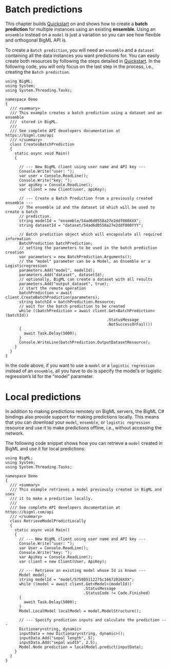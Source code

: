 Batch predictions
=================

This chapter builds [Quickstart](./intro.md) on and shows how to create a
**batch prediction** for multiple instances using an existing **ensemble**.
Using an `ensemble` instead on a `model` is just a variation so you can see
how flexible and orthogonal BigML API is.

To create a `Batch prediction`, you will need an `ensemble` and a `dataset`
containing all the data instances you want predictions for. You can easily
create both resources by following the steps detailed in
[Quickstart](./intro.md). In the following code, you will only focus
on the last step in the process, i.e., creating the `Batch prediction`.

``` {.csharp}
using BigML;
using System;
using System.Threading.Tasks;

namespace Demo
{
  /// <summary>
  /// This example creates a batch prediction using a dataset and an ensemble
  ///  stored in BigML.
  ///
  /// See complete API developers documentation at https://bigml.com/api
  /// </summary>
  class CreatesBatchPrediction
  {
    static async void Main()
    {

      // --- New BigML client using user name and API key ---
      Console.Write("user: ");
      var user = Console.ReadLine();
      Console.Write("key: ");
      var apiKey = Console.ReadLine();
      var client = new Client(user, apiKey);

      // --- Create a Batch Prediction from a previously created ensemble ---
      // The ensemble id and the dataset id which will be used to create a batch
      // prediction.
      string modelId = "ensemble/54ad6d0558a27e2ddf000XXX";
      string datasetId = "dataset/54ad6d0558a27e2ddf000YYY";

      // Batch prediction object which will encapsulate all required information
      BatchPrediction batchPrediction;
      // setting the parameters to be used in the batch prediction creation
      var parameters = new BatchPrediction.Arguments();
      // the "model" parameter can be a Model, an Ensemble or a Logisticregression
      parameters.Add("model", modelId);
      parameters.Add("dataset", datasetId);
      // optionally, BigML can create a dataset with all results
      parameters.Add("output_dataset", true);
      // start the remote operation
      batchPrediction = await client.CreateBatchPrediction(parameters);
      string batchId = batchPrediction.Resource;
      // wait for the batch prediction to be created
      while ((batchPrediction = await client.Get<BatchPrediction>(batchId))
                                            .StatusMessage
                                            .NotSuccessOrFail())
      {
        await Task.Delay(5000);
      }
      Console.WriteLine(batchPrediction.OutputDatasetResource);
    }
  }
}
```

In the code above, if you want to use a `model` or a `logistic regression`
instead of an `ensemble`, all you have to do is specify the model’s or
logistic regression’s Id for the “model” parameter.

Local predictions
=================
In addition to making predictions remotely on BigML servers, the BigML
C# bindings also provide support for making predictions locally.
This means that you can download your `model`, `ensemble`,
or `logistic regression` resource and use it to make predictions
offline, i.e., without accessing the network.

The following code snippet shows how you can retrieve a `model` created in
BigML and use it for local predictions:

``` {.csharp}
using BigML;
using System;
using System.Threading.Tasks;

namespace Demo
{
  /// <summary>
  /// This example retrieves a model previously created in BigML and uses
  /// it to make a prediction locally.
  ///
  /// See complete API developers documentation at https://bigml.com/api
  /// </summary>
  class RetrieveModelPredictLocally
  {
    static async void Main()
    {
      // --- New BigML client using user name and API key ---
      Console.Write("user: ");
      var User = Console.ReadLine();
      Console.Write("key: ");
      var ApiKey = Console.ReadLine();
      var client = new Client(User, ApiKey);

      // --- Retrieve an existing model whose Id is known ---
      Model model;
      string modelId = "model/575085112275c16672016XXX";
      while ((model = await client.Get<Model>(modelId))
                                  .StatusMessage
                                  .StatusCode != Code.Finished)
      {
        await Task.Delay(5000);
      }
      Model.LocalModel localModel = model.ModelStructure();

      // --- Specify prediction inputs and calculate the prediction ---
      Dictionary<string, dynamic>
      inputData = new Dictionary<string, dynamic>();
      inputData.Add("sepal length", 5);
      inputData.Add("sepal width", 2.5);
      Model.Node prediction = localModel.predict(inputData);
    }
  }
}
```
